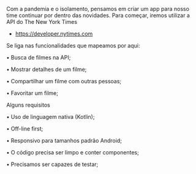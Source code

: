 Com a pandemia e o isolamento, pensamos em criar um app para nosso time
continuar por dentro das novidades. Para começar, iremos utilizar a API do The New York Times

- https://developer.nytimes.com

Se liga nas funcionalidades que mapeamos por aqui:

• Busca de filmes na API;

• Mostrar detalhes de um filme;

• Compartilhar um filme com outras pessoas;

• Favoritar um filme;

Alguns requisitos

• Uso de linguagem nativa (Kotlin);

• Off-line first;

• Responsivo para tamanhos padrão Android;

• O código precisa ser limpo e conter componentes;

• Precisamos ser capazes de testar;
